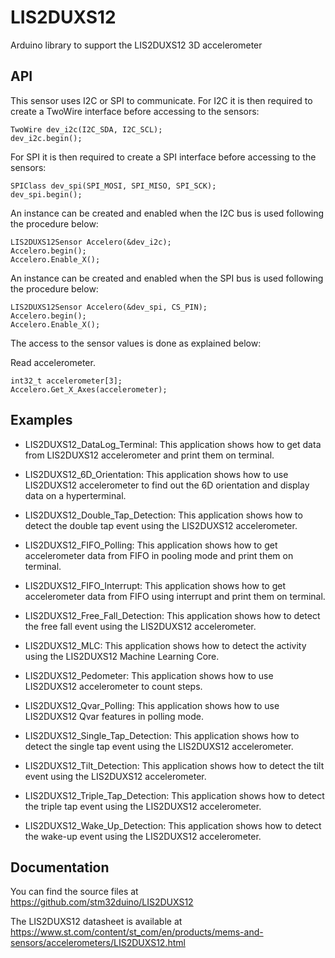# LIS2DUXS12
Arduino library to support the LIS2DUXS12 3D accelerometer

## API

This sensor uses I2C or SPI to communicate.
For I2C it is then required to create a TwoWire interface before accessing to the sensors:  

    TwoWire dev_i2c(I2C_SDA, I2C_SCL);  
    dev_i2c.begin();

For SPI it is then required to create a SPI interface before accessing to the sensors:  

    SPIClass dev_spi(SPI_MOSI, SPI_MISO, SPI_SCK);  
    dev_spi.begin();

An instance can be created and enabled when the I2C bus is used following the procedure below:  

    LIS2DUXS12Sensor Accelero(&dev_i2c);
    Accelero.begin();
    Accelero.Enable_X();

An instance can be created and enabled when the SPI bus is used following the procedure below:  

    LIS2DUXS12Sensor Accelero(&dev_spi, CS_PIN);  
    Accelero.begin();
    Accelero.Enable_X();

The access to the sensor values is done as explained below:  

  Read accelerometer.  

    int32_t accelerometer[3];
    Accelero.Get_X_Axes(accelerometer);  

## Examples

* LIS2DUXS12_DataLog_Terminal: This application shows how to get data from LIS2DUXS12 accelerometer and print them on terminal.

* LIS2DUXS12_6D_Orientation: This application shows how to use LIS2DUXS12 accelerometer to find out the 6D orientation and display data on a hyperterminal.

* LIS2DUXS12_Double_Tap_Detection: This application shows how to detect the double tap event using the LIS2DUXS12 accelerometer.

* LIS2DUXS12_FIFO_Polling: This application shows how to get accelerometer data from FIFO in pooling mode and print them on terminal.

* LIS2DUXS12_FIFO_Interrupt: This application shows how to get accelerometer data from FIFO using interrupt and print them on terminal.

* LIS2DUXS12_Free_Fall_Detection: This application shows how to detect the free fall event using the LIS2DUXS12 accelerometer.

* LIS2DUXS12_MLC: This application shows how to detect the activity using the LIS2DUXS12 Machine Learning Core.

* LIS2DUXS12_Pedometer: This application shows how to use LIS2DUXS12 accelerometer to count steps.

* LIS2DUXS12_Qvar_Polling: This application shows how to use LIS2DUXS12 Qvar features in polling mode.

* LIS2DUXS12_Single_Tap_Detection: This application shows how to detect the single tap event using the LIS2DUXS12 accelerometer.

* LIS2DUXS12_Tilt_Detection: This application shows how to detect the tilt event using the LIS2DUXS12 accelerometer.

* LIS2DUXS12_Triple_Tap_Detection: This application shows how to detect the triple tap event using the LIS2DUXS12 accelerometer.

* LIS2DUXS12_Wake_Up_Detection: This application shows how to detect the wake-up event using the LIS2DUXS12 accelerometer.

## Documentation

You can find the source files at  
https://github.com/stm32duino/LIS2DUXS12

The LIS2DUXS12 datasheet is available at  
https://www.st.com/content/st_com/en/products/mems-and-sensors/accelerometers/LIS2DUXS12.html
